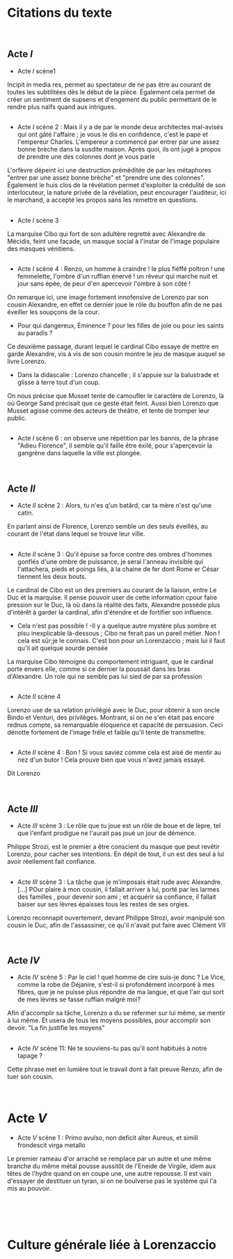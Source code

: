 # Citations du texte

<br>

## Acte $I$

- Acte $I$ scène1

Incipit in media res, permet au spectateur de ne pas être au courant de toutes les subtilitées dès le début de la pièce. Également cela permet de créer un sentiment de supsens et d'engement du public permettant de le rendre plus naïfs quand aux intrigues.
##
- Acte $I$ scène 2 : Mais il y a de par le monde deux architectes mal-avisés qui ont gâté l'affaire ; je vous le dis en confidence, c'est le pape et l'empereur Charles. L'empereur a commencé par entrer par une assez bonne brèche dans la susdite maison. Après quoi, ils ont jugé à propos de prendre une des colonnes dont je vous parle

L'orfèvre dépeint ici une destruction préméditée de par les métaphores "entrer par une assez bonne brèche" et "prendre une des colonnes". Également le huis clos de la révélation permet d'exploiter la crédulité de son interlocuteur, la nature privée de la révélation, peut encourager l'auditeur, ici le marchand, a accepté les propos sans les remettre en questions.
##
- Acte $I$ scène 3

La marquise Cibo qui fort de son adultère regretté avec Alexandre de Mécidis, feint une façade, un masque social à l'instar de l'image populaire des masques vénitiens.
##
- Acte $I$ scène 4 : Renzo, un homme à craindre ! le plus fiéffé poltron ! une femmelette, l'ombre d'un ruffian énervé ! un rêveur qui marche nuit et jour sans épée, de peur d'en apercevoir l'ombre à son côté !

On remarque ici, une image fortement innofensive de Lorenzo par son cousin Alexandre, en effet ce dernier joue le rôle du bouffon afin de ne pas éveiller les soupçons de la cour. 
- Pour qui dangereux, Éminence ? pour les filles de joie ou pour les saints au paradis ?

Ce deuxième passage, durant lequel le cardinal Cibo essaye de mettre en garde Alexandre, vis à vis de son cousin montre le jeu de masque auquel se livre Lorenzo.
- Dans la didascalie : Lorenzo chancelle ; il s'appuie sur la balustrade et glisse à terre tout d'un coup.

On nous précise que Musset tente de camoufler le caractère de Lorenzo, là où George Sand précisait que ce geste était feint. Aussi bien Lorenzo que Musset agisse comme des acteurs de théâtre, et tente de tromper leur public.
##
- Acte $I$ scène 6 : on observe une répétition par les bannis, de la phrase "Adieu Florence", il semble qu'il faille être éxilé, pour s'aperçevoir la gangrène dans laquelle la ville est plongée.

<br>

## Acte $II$

- Acte $II$ scène 2 : Alors, tu n'es q'un batârd, car ta mère n'est qu'une catin.

En parlant ainsi de Florence, Lorenzo semble un des seuls éveillés, au courant de l'état dans lequel se trouve leur ville.
##
- Acte $II$ scène 3 : Qu'il épuise sa force contre des ombres d'hommes gonflés d'une ombre de puissance, je serai l'anneau invisible qui l'attachera, pieds et poings liés, à la chaine de fer dont Rome er César tiennent les deux bouts.

Le cardinal de Cibo est un des premiers au courant de la liaison, entre Le Duc et la marquise. Il pense pouvoir user de cette information cpour faire pression sur le Duc, là où dans la réalité des faits, Alexandre possède plus d'intérêt à garder la cardinal, afin d'étendre et de fortifier son influence.
- Cela n'est pas possible ! -Il y a quelque autre mystère plus sombre et plsu inexplicable là-dessous ; Cibo ne ferait pas un pareil métier. Non ! cela est sûr;je le connais. C'est bon pour un Lorenzaccio ; mais lui il faut qu'il ait quelque sourde pensée

La marquise Cibo témoigne du comportement intriguant, que le cardinal porte envers elle, comme si ce dernier la poussait dans les bras d'Alexandre. Un role qui ne semble pas lui sied de par sa profession
##
- Acte $II$ scène 4 

Lorenzo use de sa relation privilégié avec le Duc, pour obtenir à son oncle Bindo et Venturi, des privilèges. Montrant, si on ne s'en était pas encore rednus compte, sa remarquable éloquence et capacité de persuasion. Ceci dénotte fortement de l'image frêle et faible qu'il tente de transmettre.
##
- Acte $II$ scène 4 : Bon ! Si vous saviez comme cela est aisé de mentir au nez d'un butor ! Cela prouve bien que vous n'avez jamais essayé.

Dit Lorenzo

<br>

## Acte $III$

- Acte $III$ scène 3 : Le rôle que tu joue est un rôle de boue et de lèpre, tel que l'enfant prodigue ne l'aurait pas joué un jour de démence.

Philippe Strozi, est le premier a être conscient du masque que peut revêtir Lorenzo, pour cacher ses intentions. En dépit de tout, il un est des seul à lui avoir réellement fait confiance.
##
- Acte $III$ scène 3 : La tâche que je m'imposais était rude avec Alexandre. [...] POur plaire à mon cousin, il fallait arriver à lui, porté par les larmes des familles , pour devenir son ami ; et acquérir sa confiance, il fallait baiser sur ses lèvres épaisses tous les restes de ses orgies.

Lorenzo reconnapit ouvertement, devant Philippe Strozi, avoir manipulé son cousin le Duc, afin de l'assassiner, ce qu'il n'avait put faire avec Clément $VII$

<br>

## Acte $IV$

- Acte $IV$ scène 5 : Par le ciel ! quel homme de cire suis-je donc ? Le Vice, comme la robe de Déjanire, s'est-il si profondément incorporé à mes fibres, que je ne puisse plus répondre de ma langue, et que l'air qui sort de mes lèvres se fasse ruffian malgré moi?

Afin d'accomplir sa tâche, Lorenzo a du se refermer sur lui même, se mentir à lui même. Et usera de tous les moyens possibles, pour accomplir son devoir. "La fin justifie les moyens"
##
- Acte $IV$ scène 11: Ne te souviens-tu pas qu'il sont habitués à notre tapage ? 

Cette phrase met en lumière tout le travail dont à fait preuve Renzo, afin de tuer son cousin.

<br>

# Acte $V$

- Acte $V$ scène 1 : Primo avulso, non deficit alter Aureus, et simili frondescit virga metallo

Le premier rameau d'or arraché se remplace par un autre et une même branche du même métal pousse aussitôt de l'Eneide de Virgile, idem aux têtes de l'hydre quand on en coupe une, une autre repousse. Il est vain d'essayer de destituer un tyran, si on ne boulverse pas le système qui l'a mis au pouvoir.

<br><br><br>

# Culture générale liée à Lorenzaccio